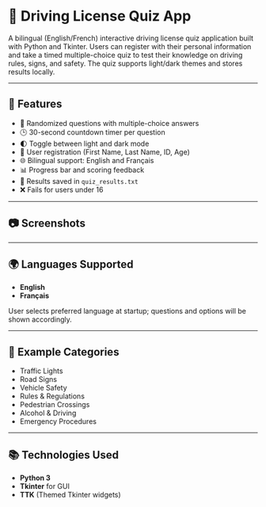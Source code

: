 # 🚗 Driving License Quiz App

A bilingual (English/French) interactive driving license quiz application built with Python and Tkinter. Users can register with their personal information and take a timed multiple-choice quiz to test their knowledge on driving rules, signs, and safety. The quiz supports light/dark themes and stores results locally.

---

## 🧰 Features

* 🔄 Randomized questions with multiple-choice answers
* 🕒 30-second countdown timer per question
* 🌓 Toggle between light and dark mode
* 🧑 User registration (First Name, Last Name, ID, Age)
* 🌐 Bilingual support: English and Français
* 📊 Progress bar and scoring feedback
* 💾 Results saved in `quiz_results.txt`
* ❌ Fails for users under 16

---

## 📷 Screenshots

---

## 🌍 Languages Supported

* **English**
* **Français**

User selects preferred language at startup; questions and options will be shown accordingly.

---


## 🧪 Example Categories

* Traffic Lights
* Road Signs
* Vehicle Safety
* Rules & Regulations
* Pedestrian Crossings
* Alcohol & Driving
* Emergency Procedures

---

## 📚 Technologies Used

* **Python 3**
* **Tkinter** for GUI
* **TTK** (Themed Tkinter widgets)

